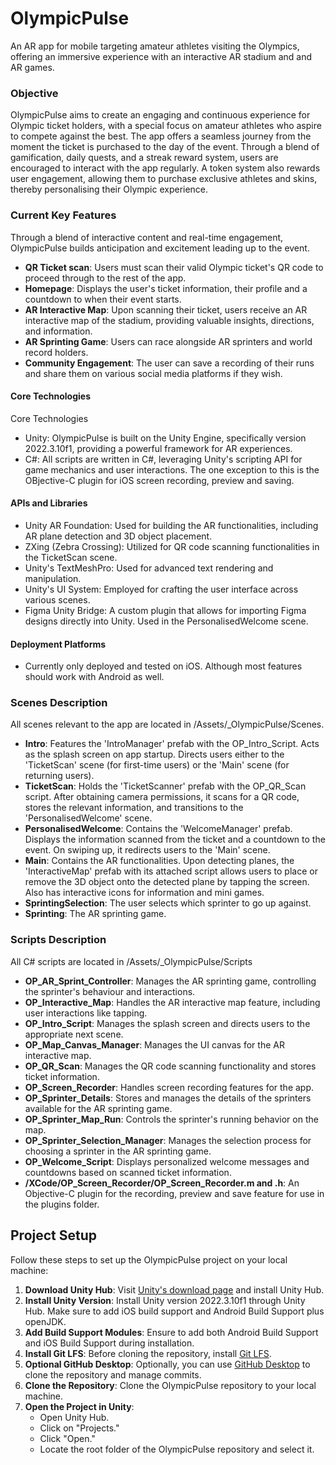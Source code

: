 # OlympicPulse
An AR app for mobile targeting amateur athletes visiting the Olympics, offering an immersive experience with an interactive AR stadium and and AR games.

### Objective
OlympicPulse aims to create an engaging and continuous experience for Olympic ticket holders, with a special focus on amateur athletes who aspire to compete against the best. The app offers a seamless journey from the moment the ticket is purchased to the day of the event. Through a blend of gamification, daily quests, and a streak reward system, users are encouraged to interact with the app regularly. A token system also rewards user engagement, allowing them to purchase exclusive athletes and skins, thereby personalising their Olympic experience.

### Current Key Features
Through a blend of interactive content and real-time engagement, OlympicPulse builds anticipation and excitement leading up to the event.

- **QR Ticket scan**: Users must scan their valid Olympic ticket's QR code to proceed through to the rest of the app.
- **Homepage**: Displays the user's ticket information, their profile and a countdown to when their event starts.
- **AR Interactive Map**: Upon scanning their ticket, users receive an AR interactive map of the stadium, providing valuable insights, directions, and information.
- **AR Sprinting Game**: Users can race alongside AR sprinters and world record holders.
- **Community Engagement**: The user can save a recording of their runs and share them on various social media platforms if they wish.

#### Core Technologies
Core Technologies
- Unity: OlympicPulse is built on the Unity Engine, specifically version 2022.3.10f1, providing a powerful framework for AR experiences.
- C#: All scripts are written in C#, leveraging Unity's scripting API for game mechanics and user interactions. The one exception to this is the OBjective-C plugin for iOS screen recording, preview and saving.

#### APIs and Libraries
- Unity AR Foundation: Used for building the AR functionalities, including AR plane detection and 3D object placement.
- ZXing (Zebra Crossing): Utilized for QR code scanning functionalities in the TicketScan scene.
- Unity's TextMeshPro: Used for advanced text rendering and manipulation.
- Unity's UI System: Employed for crafting the user interface across various scenes.
- Figma Unity Bridge: A custom plugin that allows for importing Figma designs directly into Unity. Used in the PersonalisedWelcome scene.

#### Deployment Platforms
- Currently only deployed and tested on iOS. Although most features should work with Android as well.

### Scenes Description

All scenes relevant to the app are located in /Assets/_OlympicPulse/Scenes.

- **Intro**: Features the 'IntroManager' prefab with the OP_Intro_Script. Acts as the splash screen on app startup. Directs users either to the 'TicketScan' scene (for first-time users) or the 'Main' scene (for returning users).
- **TicketScan**: Holds the 'TicketScanner' prefab with the OP_QR_Scan script. After obtaining camera permissions, it scans for a QR code, stores the relevant information, and transitions to the 'PersonalisedWelcome' scene.
- **PersonalisedWelcome**: Contains the 'WelcomeManager' prefab. Displays the information scanned from the ticket and a countdown to the event. On swiping up, it redirects users to the 'Main' scene.
- **Main**: Contains the AR functionalities. Upon detecting planes, the 'InteractiveMap' prefab with its attached script allows users to place or remove the 3D object onto the detected plane by tapping the screen. Also has interactive icons for information and mini games.
- **SprintingSelection**: The user selects which sprinter to go up against.
- **Sprinting**: The AR sprinting game.

### Scripts Description

All C# scripts are located in /Assets/_OlympicPulse/Scripts

- **OP_AR_Sprint_Controller**: Manages the AR sprinting game, controlling the sprinter's behaviour and interactions.
- **OP_Interactive_Map**: Handles the AR interactive map feature, including user interactions like tapping.
- **OP_Intro_Script**: Manages the splash screen and directs users to the appropriate next scene.
- **OP_Map_Canvas_Manager**: Manages the UI canvas for the AR interactive map.
- **OP_QR_Scan**: Manages the QR code scanning functionality and stores ticket information.
- **OP_Screen_Recorder**: Handles screen recording features for the app.
- **OP_Sprinter_Details**: Stores and manages the details of the sprinters available for the AR sprinting game.
- **OP_Sprinter_Map_Run**: Controls the sprinter's running behavior on the map.
- **OP_Sprinter_Selection_Manager**: Manages the selection process for choosing a sprinter in the AR sprinting game.
- **OP_Welcome_Script**: Displays personalized welcome messages and countdowns based on scanned ticket information.
- **/XCode/OP_Screen_Recorder/OP_Screen_Recorder.m and .h**: An Objective-C plugin for the recording, preview and save feature for use in the plugins folder.

## Project Setup

Follow these steps to set up the OlympicPulse project on your local machine:

1. **Download Unity Hub**: Visit [Unity's download page](https://unity.com/download) and install Unity Hub.
2. **Install Unity Version**: Install Unity version 2022.3.10f1 through Unity Hub. Make sure to add iOS build support and Android Build Support plus openJDK.
3. **Add Build Support Modules**: Ensure to add both Android Build Support and iOS Build Support during installation.
4. **Install Git LFS**: Before cloning the repository, install [Git LFS](https://git-lfs.com/).
5. **Optional GitHub Desktop**: Optionally, you can use [GitHub Desktop](https://desktop.github.com/) to clone the repository and manage commits.
6. **Clone the Repository**: Clone the OlympicPulse repository to your local machine.
7. **Open the Project in Unity**:
   - Open Unity Hub.
   - Click on "Projects."
   - Click "Open."
   - Locate the root folder of the OlympicPulse repository and select it.
